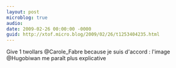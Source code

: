 ```yaml
---
layout: post
microblog: true
audio: 
date: 2009-02-26 00:00:00 -0000
guid: http://xtof.micro.blog/2009/02/26/t1253404235.html
---
```

Give 1 twollars @Carole_Fabre because je suis d'accord : l'image @Hugobiwan me paraît plus explicative
